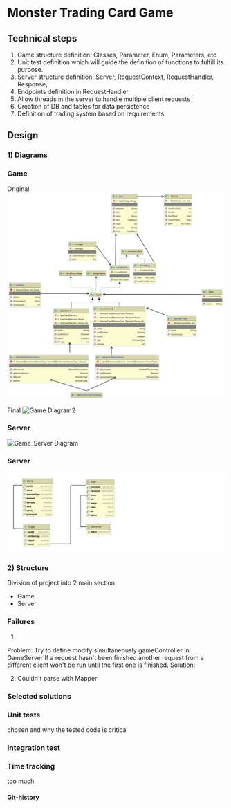 # Monster Trading Card Game


## Technical steps
1) Game structure definition: Classes, Parameter, Enum, Parameters, etc
2) Unit test definition which will guide the definition of functions to fulfill its purpose.
3) Server structure definition: Server, RequestContext, RequestHandler, Response, 
4) Endpoints definition in RequestHandler
5) Allow threads in the server to handle multiple client requests
6) Creation of DB and tables for data persistence
7) Definition of trading system based on requirements

## Design

### 1) Diagrams

### Game

Original
![Game Diagram](assets/img/game_diagram.jpg) 

Final
![Game Diagram2](assets/img/game_diagram2.jpg)

### Server

![Game_Server Diagram](assets/img/game_server_diagram.jpg)


### Server

![DB Diagram](assets/img/DB2.jpg )

### 2) Structure
Division of project into 2 main section:
- Game
- Server




### Failures
1) 
Problem: Try to define modify simultaneously gameController in GameServer
If a request hasn't been finished another request from a different client won't be run until the first one is finished.
Solution: 

2) Couldn't parse with Mapper 

### Selected solutions




### Unit tests 

chosen and why the tested code is critical

### Integration test

### Time tracking

too much


#### Git-history


